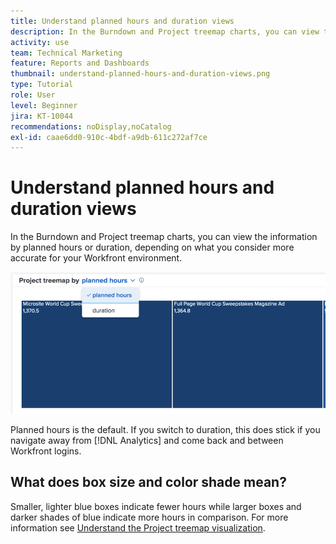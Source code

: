 ```yaml
---
title: Understand planned hours and duration views
description: In the Burndown and Project treemap charts, you can view the information by planned hours or duration.
activity: use
team: Technical Marketing
feature: Reports and Dashboards
thumbnail: understand-planned-hours-and-duration-views.png
type: Tutorial
role: User
level: Beginner
jira: KT-10044
recommendations: noDisplay,noCatalog
exl-id: caae6dd0-910c-4bdf-a9db-611c272af7ce
---
```

# Understand planned hours and duration views

In the Burndown and Project treemap charts, you can view the information by planned hours or duration, depending on what you consider more accurate for your Workfront environment.

![An image of selecting a planned hours rather than duration](assets/section-1-5.png)



Planned hours is the default. If you switch to duration, this does stick if you navigate away from [!DNL Analytics] and come back and between Workfront logins.

## What does box size and color shade mean?

Smaller, lighter blue boxes indicate fewer hours while larger boxes and darker shades of blue indicate more hours in comparison. For more information see [Understand the Project treemap visualization](https://experienceleague.adobe.com/docs/workfront/using/reporting/enhanced-analytics/project-treemap-overview.html?lang=en).
